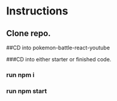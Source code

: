# Instructions

## Clone repo. 

##CD into pokemon-battle-react-youtube

###CD into either starter or finished code.

### run npm i 
### run npm start
